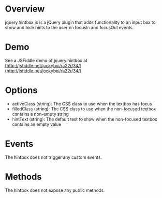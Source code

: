 # Overview

jquery.hintbox.js is a jQuery plugin that adds functionality to an input box to show and hide hints to the user on focusIn and focusOut events.

# Demo

See a JSFiddle demo of jquery.hintbox at [http://jsfiddle.net/jookyboi/ra22r/34/](http://jsfiddle.net/jookyboi/ra22r/34/)

# Options

* activeClass (string): The CSS class to use when the textbox has focus
* filledClass (string): The CSS class to use when the non-focused textbox contains a non-empty string
* hintText (string): The default text to show when the non-focused textbox contains an empty value

# Events

The hintbox does not trigger any custom events.

# Methods

The hintbox does not expose any public methods.